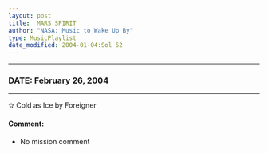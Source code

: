 ```yaml
---
layout: post
title:  MARS SPIRIT
author: "NASA: Music to Wake Up By"
type: MusicPlaylist
date_modified: 2004-01-04:Sol 52
---
```


----
### DATE: February 26, 2004
----
✫ Cold as Ice by Foreigner

#### Comment:
* No mission comment
